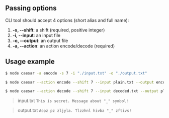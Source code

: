 ## Passing options

CLI tool should accept 4 options (short alias and full name):

1.  **-s, --shift**: a shift (required, positive integer)
2.  **-i, --input**: an input file
3.  **-o, --output**: an output file
4.  **-a, --action**: an action encode/decode (required)

## Usage example

```bash
$ node caesar -a encode -s 7 -i "./input.txt" -o "./output.txt"
```

```bash
$ node caesar --action encode --shift 7 --input plain.txt --output encoded.txt
```

```bash
$ node caesar --action decode --shift 7 --input decoded.txt --output plain.txt
```

> input.txt
> `This is secret. Message about "_" symbol!`

> output.txt
> `Aopz pz zljyla. Tlzzhnl hivba "_" zftivs!`
